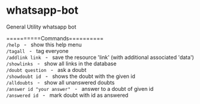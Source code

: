 # whatsapp-bot

General Utility whatsapp bot

==========Commands==========
<br>
`/help` &nbsp; - &nbsp; show this help menu
<br>
`/tagall` &nbsp; - &nbsp; tag everyone
<br>
`/addlink link` &nbsp; - &nbsp; save the resource 'link' (with additional associated 'data')
<br>
`/showlinks` &nbsp; - &nbsp; show all links in the database
<br>
`/doubt question` &nbsp; - &nbsp; ask a doubt
<br>
`/showdoubt id` &nbsp; - &nbsp; shows the doubt with the given id
<br>
`/alldoubts` &nbsp; - &nbsp; show all unanswered doubts
<br>
`/answer id "your answer"` &nbsp; - &nbsp; answer to a doubt of given id
<br>
`/answered id` &nbsp; - &nbsp; mark doubt with id as answered
<br>

